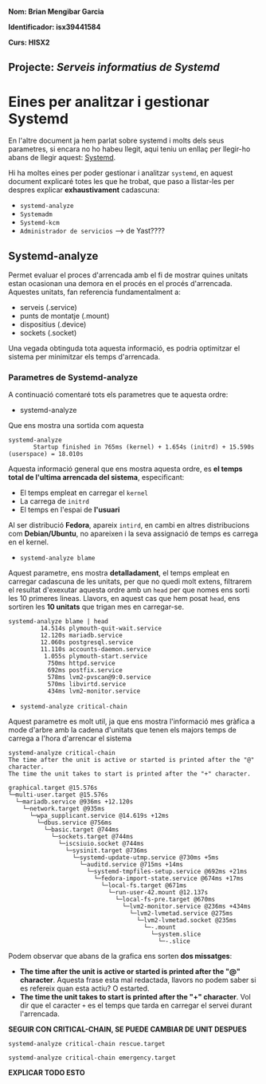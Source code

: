 **Nom: Brian Mengibar Garcia**

**Identificador: isx39441584**

**Curs: HISX2**

**Projecte: _Serveis informatius de Systemd_**
------------------------------------------------------

# Eines per analitzar i gestionar Systemd
En l'altre document ja hem parlat sobre systemd i molts dels seus parametres,
si encara no ho habeu llegit, aqui teniu un enllaç per llegir-ho
abans de llegir aquest: [Systemd].

Hi ha moltes eines per poder gestionar i analitzar ``systemd``, en aquest
document explicaré totes les que he trobat, que paso a llistar-les per
despres explicar **exhaustivament** cadascuna:
* ``systemd-analyze``
* ``Systemadm``
* ``Systemd-kcm``
* ``Administrador de servicios`` --> de Yast????

## Systemd-analyze
Permet evaluar el proces d'arrencada amb el fi de mostrar quines unitats
estan ocasionan una demora en el procés en el procés d'arrencada. Aquestes
unitats, fan referencia fundamentalment a:
* serveis (.service)
* punts de montatje (.mount)
* dispositius (.device)
* sockets (.socket)

Una vegada obtinguda tota aquesta informació, es podria optimitzar el sistema
per minimitzar els temps d'arrencada.

### Parametres de Systemd-analyze
A continuació comentaré tots els parametres que te aquesta ordre:

*  systemd-analyze

Que ens mostra una sortida com aquesta
```
systemd-analyze 
       Startup finished in 765ms (kernel) + 1.654s (initrd) + 15.590s (userspace) = 18.010s
```

Aquesta informació general que ens mostra aquesta ordre, es **el temps total
de l'ultima arrencada del sistema**, especificant:
* El temps empleat en carregar el ``kernel``
* La carrega de ``initrd``
* El temps en l'espai de **l'usuari**

Al ser distribució __Fedora__, apareix ``intird``, en cambi en altres distribucions
com **Debian/Ubuntu**, no apareixen i la seva assignació de temps es carrega
en el kernel.

* ``systemd-analyze blame``

Aquest parametre, ens mostra **detalladament**, el temps empleat en carregar
cadascuna de les unitats, per que no quedi molt extens, filtrarem el resultat
d'exexutar aquesta ordre amb un ``head`` per que nomes ens sorti les 10 
primeres lineas. Llavors, en aquest cas que hem posat `head`, ens sortiren
les **10 unitats** que trigan mes en carregar-se.

```
systemd-analyze blame | head
         14.514s plymouth-quit-wait.service
         12.120s mariadb.service
         12.060s postgresql.service
         11.110s accounts-daemon.service
          1.055s plymouth-start.service
           750ms httpd.service
           692ms postfix.service
           578ms lvm2-pvscan@9:0.service
           570ms libvirtd.service
           434ms lvm2-monitor.service
```

* ``systemd-analyze critical-chain``

Aquest parametre es molt util, ja que ens mostra l'informació mes gràfica
a mode d'arbre amb la cadena d'unitats que tenen els majors temps de
carrega a l'hora d'arrencar el sistema

```
systemd-analyze critical-chain 
The time after the unit is active or started is printed after the "@" character.
The time the unit takes to start is printed after the "+" character.

graphical.target @15.576s
└─multi-user.target @15.576s
  └─mariadb.service @936ms +12.120s
    └─network.target @935ms
      └─wpa_supplicant.service @14.619s +12ms
        └─dbus.service @756ms
          └─basic.target @744ms
            └─sockets.target @744ms
              └─iscsiuio.socket @744ms
                └─sysinit.target @736ms
                  └─systemd-update-utmp.service @730ms +5ms
                    └─auditd.service @715ms +14ms
                      └─systemd-tmpfiles-setup.service @692ms +21ms
                        └─fedora-import-state.service @674ms +17ms
                          └─local-fs.target @671ms
                            └─run-user-42.mount @12.137s
                              └─local-fs-pre.target @670ms
                                └─lvm2-monitor.service @236ms +434ms
                                  └─lvm2-lvmetad.service @275ms
                                    └─lvm2-lvmetad.socket @235ms
                                      └─-.mount
                                        └─system.slice
                                          └─-.slice
```

Podem observar que abans de la grafica ens sorten **dos missatges**:
* **The time after the unit is active or started is printed after the "@" character**. Aquesta frase esta mal redactada, llavors no podem saber si es refereix quan esta actiu? O estarted.
* **The time the unit takes to start is printed after the "+" character**. Vol dir que el caracter ``+`` es el temps que tarda en carregar el servei durant l'arrencada.


**SEGUIR CON CRITICAL-CHAIN, SE PUEDE CAMBIAR DE UNIT DESPUES**

``systemd-analyze critical-chain rescue.target``

``systemd-analyze critical-chain emergency.target``

**EXPLICAR TODO ESTO**

[Systemd]:https://github.com/brianmengibar/projecte-final/blob/master/notes_systemd.md


